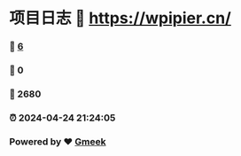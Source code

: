 # 项目日志 :link: https://wpipier.cn/ 
### :page_facing_up: [6](https://wpipier.cn//tag.html) 
### :speech_balloon: 0 
### :hibiscus: 2680 
### :alarm_clock: 2024-04-24 21:24:05 
### Powered by :heart: [Gmeek](https://github.com/Meekdai/Gmeek)

